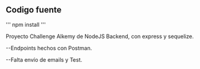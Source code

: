 ## Codigo fuente

'''
npm install
'''

Proyecto Challenge Alkemy de NodeJS Backend, con express y sequelize.

--Endpoints hechos con Postman.

--Falta envío de emails y Test.
